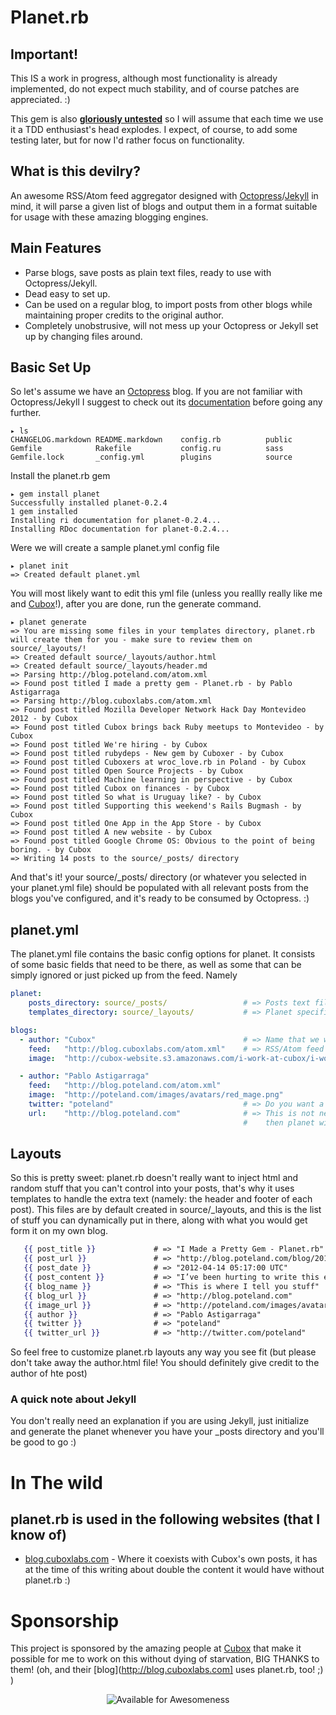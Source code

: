 # Planet.rb

## Important!

This IS a work in progress, although most functionality is already implemented, do not expect much stability, and of course patches are appreciated. :)

This gem is also **[gloriously untested](http://jamiesharpe.info/image/comics/haters/haters_gonna_hate3.jpg)** so I will assume that each time we use it a TDD enthusiast's head explodes. I expect, of course, to add some testing later, but for now I'd rather focus on functionality.

## What is this devilry?

An awesome RSS/Atom feed aggregator designed with [Octopress](http://octopress.org/)/[Jekyll](http://jekyllrb.com/) in mind, it will parse a given
list of blogs and output them in a format suitable for usage with these amazing blogging engines.

## Main Features

* Parse blogs, save posts as plain text files, ready to use with Octopress/Jekyll.
* Dead easy to set up.
* Can be used on a regular blog, to import posts from other blogs while maintaining proper credits to the original author.
* Completely unobstrusive, will not mess up your Octopress or Jekyll set up by changing files around.

## Basic Set Up

So let's assume we have an [Octopress](http://octopress.org) blog. If you are not familiar with Octopress/Jekyll I suggest to check out its [documentation](http://octopress.org/docs/) before going any further.


```shell
▸ ls
CHANGELOG.markdown README.markdown    config.rb          public
Gemfile            Rakefile           config.ru          sass
Gemfile.lock       _config.yml        plugins            source
```

Install the planet.rb gem

```shell
▸ gem install planet
Successfully installed planet-0.2.4
1 gem installed
Installing ri documentation for planet-0.2.4...
Installing RDoc documentation for planet-0.2.4...
```

Were we will create a sample planet.yml config file

```shell
▸ planet init
=> Created default planet.yml
```

You will most likely want to edit this yml file (unless you reallly really like me and [Cubox](http://cuboxlabs.com)!), after you are done, run the generate command.

```shell
▸ planet generate
=> You are missing some files in your templates directory, planet.rb will create them for you - make sure to review them on source/_layouts/!
=> Created default source/_layouts/author.html
=> Created default source/_layouts/header.md
=> Parsing http://blog.poteland.com/atom.xml
=> Found post titled I made a pretty gem - Planet.rb - by Pablo Astigarraga
=> Parsing http://blog.cuboxlabs.com/atom.xml
=> Found post titled Mozilla Developer Network Hack Day Montevideo 2012 - by Cubox
=> Found post titled Cubox brings back Ruby meetups to Montevideo - by Cubox
=> Found post titled We're hiring - by Cubox
=> Found post titled rubydeps - New gem by Cuboxer - by Cubox
=> Found post titled Cuboxers at wroc_love.rb in Poland - by Cubox
=> Found post titled Open Source Projects - by Cubox
=> Found post titled Machine learning in perspective - by Cubox
=> Found post titled Cubox on finances - by Cubox
=> Found post titled So what is Uruguay like? - by Cubox
=> Found post titled Supporting this weekend's Rails Bugmash - by Cubox
=> Found post titled One App in the App Store - by Cubox
=> Found post titled A new website - by Cubox
=> Found post titled Google Chrome OS: Obvious to the point of being boring. - by Cubox
=> Writing 14 posts to the source/_posts/ directory
```

And that's it! your source/_posts/ directory (or whatever you selected in your planet.yml file) should be populated with all relevant posts from the blogs you've configured, and  it's ready to be consumed by Octopress. :)

## planet.yml

The planet.yml file contains the basic config options for planet. It consists of some basic fields that need to be there, as well as some that can be simply ignored or just picked up from the feed. Namely

```yaml
planet:
    posts_directory: source/_posts/                 # => Posts text files will be written into this directory
    templates_directory: source/_layouts/           # => Planet specific layouts will be saved here, I suggest that it matches your Octopress/Jekyll layout directory.

blogs:
  - author: "Cubox"                                 # => Name that we will use as the author of this post (soon you wont have to specify this :)
    feed:   "http://blog.cuboxlabs.com/atom.xml"    # => RSS/Atom feed
    image:  "http://cubox-website.s3.amazonaws.com/i-work-at-cubox/i-work-at-cubox-badge-small.png"  # => Image to use when doing credits

  - author: "Pablo Astigarraga"
    feed:   "http://blog.poteland.com/atom.xml"
    image:  "http://poteland.com/images/avatars/red_mage.png"
    twitter: "poteland"                             # => Do you want a link to the user's twitter account next to the credits? You got it.
    url:    "http://blog.poteland.com"              # => This is not needed in most cases, because it's picked up from the feed, but if it's not on the feed
                                                    #    then planet will ask you to specify it. :)

```

## Layouts

So this is pretty sweet: planet.rb doesn't really want to inject html and random stuff that you can't control into your posts, that's why it uses templates to handle the extra text (namely: the header and footer of each post). This files are by default created in source/_layouts, and this is the list of stuff you can dynamically put in there, along with what you would get form it on my own blog.

```mustache
   {{ post_title }}             # => "I Made a Pretty Gem - Planet.rb"
   {{ post_url }}               # => "http://blog.poteland.com/blog/2012/04/14/i-made-a-pretty-gem-planet-dot-rb/"
   {{ post_date }}              # => "2012-04-14 05:17:00 UTC"
   {{ post_content }}           # => "I’ve been hurting to write this ever since we had the idea of creating a Planet for Cubox..." (Continued)
   {{ blog_name }}              # => "This is where I tell you stuff"
   {{ blog_url }}               # => "http://blog.poteland.com"
   {{ image_url }}              # => "http://poteland.com/images/avatars/red_mage.png"
   {{ author }}                 # => "Pablo Astigarraga"
   {{ twitter }}                # => "poteland"
   {{ twitter_url }}            # => "http://twitter.com/poteland"
```

So feel free to customize planet.rb layouts any way you see fit (but please don't take away the author.html file! You should definitely give credit to the author of hte post)

### A quick note about Jekyll

You don't really need an explanation if you are using Jekyll, just initialize and generate the planet whenever you have your _posts directory and you'll be good to go :)

# In The wild

## planet.rb is used in the following websites (that I know of)

* [blog.cuboxlabs.com](http://blog.cuboxlabs.com) - Where it coexists with Cubox's own posts, it has at the time of this writing about double the content it would have without planet.rb :)


# Sponsorship

This project is sponsored by the amazing people at [Cubox](http://cuboxlabs.com) that make it possible for me to work on this without dying of starvation, BIG THANKS to them! (oh, and their [blog](http://blog.cuboxlabs.com] uses planet.rb, too! ;) )

<div align="center">
    <img src="http://poteland.com/images/cubox-logo-web-transparent.png" alt="Available for Awesomeness"/>
</div>